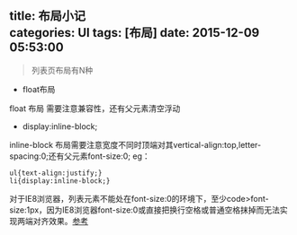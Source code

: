 title: 布局小记			
categories: UI
tags: [布局]
date: 2015-12-09 05:53:00
---

> 列表页布局有N种

- float布局

float 布局 需要注意兼容性，还有父元素清空浮动

- display:inline-block;

inline-block 布局需要注意宽度不同时顶端对其vertical-align:top,letter-spacing:0;还有父元素font-size:0;
eg：
```
ul{text-align:justify;}
li{display:inline-block;}
```
对于IE8浏览器，列表元素不能处在font-size:0的环境下，至少code>font-size:1px，因为IE8浏览器font-size:0或直接把换行空格或普通空格抹掉而无法实现两端对齐效果。[参考](http://www.zhangxinxu.com/wordpress/?p=1514)


